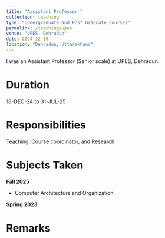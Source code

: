 ```yaml
---
title: "Assistant Professor "
collection: teaching
type: "Undergraduate and Post Graduate courses"
permalink: /teaching/upes
venue: "UPES, Dehradun"
date: 2024-12-18
location: "Dehradun, Uttarakhand"
---
```


I was an Assistant Professor (Senior scale) at UPES, Dehradun.

Duration
======
18-DEC-24 to 31-JUL-25

Responsibilities
======
Teaching, Course coordinator, and Research

Subjects Taken
======
**Fall 2025**  <!Odd semester>
- Computer Architecture and Organization  

**Spring 2023** <!Even Semester>  

Remarks
======

